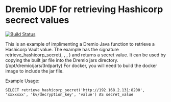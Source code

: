 # Dremio UDF for retrieving Hashicorp secrect values

[![Build Status](https://travis-ci.org/dremio-hub/dremio-internal-function-example.svg?branch=master)](https://travis-ci.org/dremio-hub/dremio-internal-function-example)

This is an example of implimenting a Dremio Java function to retrieve a Hashicorp Vault value. The example has the signature retrieve_hashicorp_secret(<varchar>, <varchar>, <varchar>, <varchar>) and returns a secret value. It can be used by copying the built jar file into the Dremio jars directory. (/opt/dremio/jars/3rdparty) For docker, you will need to build the docker image to include the jar file. 

Example Usage:
```
SELECT retrieve_hashicorp_secret('http://192.168.2.131:8200', 'xxxxxxx', 'kv/decryption_key', 'value') AS secret_value
```
